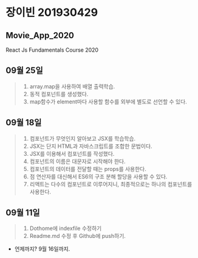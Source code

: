 # 장이빈 201930429
## Movie_App_2020
React Js Fundamentals Course 2020

## 09월 25일
> 1. array.map을 사용하여 배열 출력학습.
> 2. 동적 컴포넌트를 생성했다.
> 3. map함수가 element마다 사용할 함수를 외부에 별도로 선언할 수 있다.

## 09월 18일
> 1. 컴포넌트가 무엇인지 알아보고 JSX를 학습학습.
> 2. JSX는 단지 HTML과 자바스크립트를 조합한 문법이다.
> 3. JSX를 이용해서 컴포넌트를 작성했다.
> 4. 컴포넌트의 이름은 대문자로 시작해야 한다.
> 5. 컴포넌트의 데이터를 전달할 때는 props를 사용한다.
> 6. 점 연산자를 대신해서 ES6의 구조 분해 할당을 사용할 수 있다.
> 7. 리액트는 다수의 컴포넌트로 이루어지니, 최종적으로는 하나의 컴포넌트를 사용한다.

## 09월 11일
> 1. Dothome에 indexfile 수정하기
> 2. Readme.md 수정 후 Github에 push하기.
* 언제까지? 9월 16일까지.